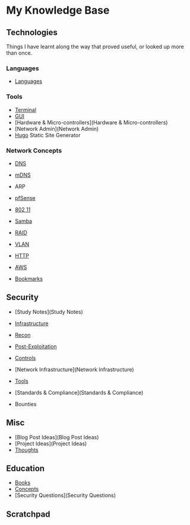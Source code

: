 # My Knowledge Base

## Technologies

Things I have learnt along the way that proved useful, or looked up more than once.

### Languages

- [Languages](Languages)

### Tools

- [Terminal](Terminal)
- [GUI](GUI)
- [Hardware & Micro-controllers](Hardware & Micro-controllers)
- [Network Admin](Network Admin)
- [Hugo](Hugo) Static Site Generator


### Network Concepts

- [DNS](DNS)
- [mDNS](mDNS)
- ARP
- [pfSense](PfSense)
- [802 11](802.11)
- [Samba](Samba)
- [RAID](RAID)
- [VLAN](VLAN)
- [HTTP](HTTP)
- [AWS](AWS)

- [Bookmarks](Bookmarks)

## Security

- [Study Notes](Study Notes)
- [Infrastructure](Infrastructure)
- [Recon](Recon)
- [Post-Exploitation](Post-Exploitation)
- [Controls](Controls)
- [Network Infrastructure](Network Infrastructure)
- [Tools](Tools)
- [Standards & Compliance](Standards & Compliance)

- Bounties

## Misc

- [Blog Post Ideas](Blog Post Ideas)
- [Project Ideas](Project Ideas)
- [Thoughts](Thoughts)

## Education

- [Books](Books)
- [Concepts](Concepts)
- [Security Questions](Security Questions)

## Scratchpad 




